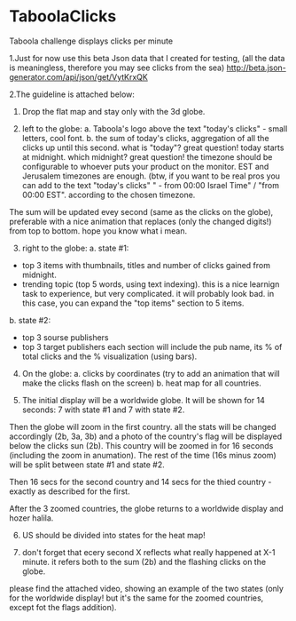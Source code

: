# TaboolaClicks
Taboola challenge displays clicks per minute

1.Just for now use this beta Json data that I created for testing, (all the data is meaningless, therefore you may see clicks from the sea)
http://beta.json-generator.com/api/json/get/VytKrxQK

2.The guideline is attached below:

1) Drop the flat map and stay only with the 3d globe.

2) left to the globe:
a. Taboola's logo above the text "today's clicks" - small letters, cool font.
b. the sum of today's clicks, aggregation of all the clicks up until this second. what is "today"? great question! today starts at midnight. 
which midnight? great question! the timezone should be configurable to whoever puts your product on the monitor. EST and Jerusalem timezones are enough.
(btw, if you want to be real pros you can add to the text "today's clicks" " - from 00:00 Israel Time" / "from 00:00 EST". according to the chosen timezone.

The sum will be updated evey second (same as the clicks on the globe), preferable with a nice animation that replaces (only the changed digits!) from top to bottom. hope you know what i mean.

3) right to the globe:
a. state #1: 
  - top 3 items with thumbnails, titles and number of clicks gained from midnight.
  - trending topic (top 5 words, using text indexing). this is a nice learnign task to experience, but very complicated. it will probably look bad. in this case, you can expand the "top items" section to 5 items.

b. state #2: 
- top 3 sourse publishers
- top 3 target publishers
each section will include the pub name, its % of total clicks and the % visualization (using bars).

4) On the globe:
a. clicks by coordinates (try to add an animation that will make the clicks flash on the screen)
b. heat map for all countries.

5) The initial display will be a worldwide globe.
It will be shown for 14 seconds:
7 with state #1 and 7 with state #2.

Then the globe will zoom in the first country.
all the stats will be changed accordingly (2b, 3a, 3b) and a photo of the country's flag will be displayed below the clicks sun (2b).
This country will be zoomed in for 16 seconds (including the zoom in anumation). The rest of the time (16s minus zoom) will be split between state #1 and state #2.

Then 16 secs for the second country and 14 secs for the thied country - exactly as described for the first.

After the 3 zoomed countries, the globe returns to a worldwide display and hozer halila.

6) US should be divided into states for the heat map!

7) don't forget that ecery second X reflects what really happened at X-1 minute. it refers both to the sum (2b) and the flashing clicks on the globe.

please find the attached video, showing an example of the two states (only for the worldwide display! but it's the same for the zoomed countries, except fot the flags addition).
